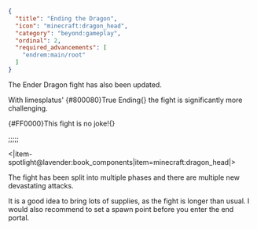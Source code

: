 ```json
{
  "title": "Ending the Dragon",
  "icon": "minecraft:dragon_head",
  "category": "beyond:gameplay",
  "ordinal": 2,
  "required_advancements": [
    "endrem:main/root"
  ]
}
```

The Ender Dragon fight has also been updated. 


With limesplatus' {#800080}True Ending{} the fight is significantly more challenging.


{#FF0000}This fight is no joke!{} 


;;;;;

<|item-spotlight@lavender:book_components|item=minecraft:dragon_head|>

The fight has been split into multiple phases and there are multiple new devastating attacks. 


It is a good idea to bring lots of supplies, as the fight is longer than usual. I would also recommend to set a spawn point before you enter the end portal.
